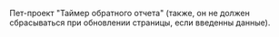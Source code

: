 Пет-проект "Таймер обратного отчета" (также, он не должен сбрасываться при обновлении страницы, если введенны данные).
